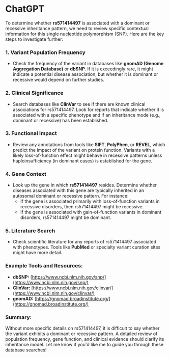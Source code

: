 # ChatGPT

To determine whether **rs571414497** is associated with a dominant or recessive inheritance pattern, we need to review specific contextual information for this single nucleotide polymorphism (SNP). Here are the key steps to investigate further:

### 1. **Variant Population Frequency**
   - Check the frequency of the variant in databases like  **gnomAD (Genome Aggregation Database)** or **dbSNP**. If it is exceedingly rare, it might indicate a potential disease association, but whether it is dominant or recessive would depend on further studies.

### 2. **Clinical Significance**
   - Search databases like **ClinVar** to see if there are known clinical associations for rs571414497. Look for reports that indicate whether it is associated with a specific phenotype and if an inheritance mode (e.g., dominant or recessive) has been established.

### 3. **Functional Impact**
   - Review any annotations from tools like **SIFT**, **PolyPhen**, or **REVEL**, which predict the impact of the variant on protein function. Variants with a likely loss-of-function effect might behave in recessive patterns unless haploinsufficiency (in dominant cases) is established for the gene.

### 4. **Gene Context**
   - Look up the gene in which **rs571414497** resides. Determine whether diseases associated with this gene are typically inherited in an autosomal dominant or recessive pattern. For instance:
     - If the gene is associated primarily with loss-of-function variants in recessive disorders, then rs571414497 might be recessive.
     - If the gene is associated with gain-of-function variants in dominant disorders, rs571414497 might be dominant.

### 5. **Literature Search**
   - Check scientific literature for any reports of rs571414497 associated with phenotypes. Tools like **PubMed** or specialty variant curation sites might have more detail.

### Example Tools and Resources:
   - **dbSNP:** [https://www.ncbi.nlm.nih.gov/snp/](https://www.ncbi.nlm.nih.gov/snp/)
   - **ClinVar:** [https://www.ncbi.nlm.nih.gov/clinvar/](https://www.ncbi.nlm.nih.gov/clinvar/)
   - **gnomAD:** [https://gnomad.broadinstitute.org/](https://gnomad.broadinstitute.org/)

### Summary:
Without more specific details on rs571414497, it is difficult to say whether the variant exhibits a dominant or recessive pattern. A detailed review of population frequency, gene function, and clinical evidence should clarify its inheritance model. Let me know if you'd like me to guide you through these database searches!
